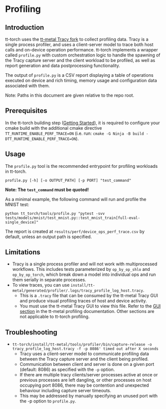 # Profiling

## Introduction

tt-torch uses the [tt-metal Tracy fork](https://github.com/tenstorrent-metal/tracy) to collect profiling data. Tracy is a single process profiler, and uses a client-server model to trace both host calls and on-device operation performance. tt-torch implements a wrapper called `profile.py` with custom orchestration logic to handle the spawning of the Tracy capture server and the client workload to be profiled, as well as report generation and data postprocessing functionality.

The output of `profile.py` is a CSV report displaying a table of operations executed on device and rich timing, memory usage and configuration data associated with them.

Note: Paths in this document are given relative to the repo root.

## Prerequisites

In the tt-torch building step ([Getting Started](https://docs.tenstorrent.com/tt-torch/getting_started.html)), it is required to configure your cmake build with the additional cmake directive `TT_RUNTIME_ENABLE_PERF_TRACE=ON` (i.e. run: `cmake -G Ninja -B build -DTT_RUNTIME_ENABLE_PERF_TRACE=ON`).

## Usage

The `profile.py` tool is the recommended entrypoint for profiling workloads in tt-torch.

```
profile.py [-h] [-o OUTPUT_PATH] [-p PORT] "test_command"
```
**Note: The `test_command` must be quoted!**


As a minimal example, the following command will run and profile the MNIST test:
```
python tt_torch/tools/profile.py "pytest -svv tests/models/mnist/test_mnist.py::test_mnist_train[full-eval-single_device]"
```

The report is created at `results/perf/device_ops_perf_trace.csv` by default, unless an output path is specified.


## Limitations

- Tracy is a single process profiler and will not work with multiprocessed workflows. This includes tests parameterized by `op_by_op_shlo` and `op_by_op_torch`, which break down a model into individual ops and run them serially in separate processes.
- To view traces, you can use `install/tt-metal/generated/profiler/.logs/tracy_profile_log_host.tracy`.
    - This is a `.tracy` file that can be consumed by the tt-metal Tracy GUI and produce visual profiling traces of host and device activity.
    - You must use the tt-metal Tracy GUI to view this file. Refer to the [GUI section](https://docs.tenstorrent.com/tt-metal/latest/tt-metalium/tools/tracy_profiler.html#gui) in the tt-metal profiling documentation. Other sections are not applicable to tt-torch profiling.

## Troubleshooting

- `tt-torch/install/tt-metal/tools/profiler/bin/capture-release -o tracy_profile_log_host.tracy -f -p 8086' timed out after X seconds`
    - Tracy uses a client-server model to communicate profiling data between the Tracy capture server and the client being profiled.
    - Communication between client and server is done on a given port (default: 8086) as specified with the `-p` option.
    - If there are multiple tracy clients/server processes active at once or previous processes are left dangling, or other processes on host occupying port 8086, there may be contention and unexpected behaviour including capture server timeouts.
    - This may be addressed by manually specifying an unused port with the -p option to `profile.py`.
